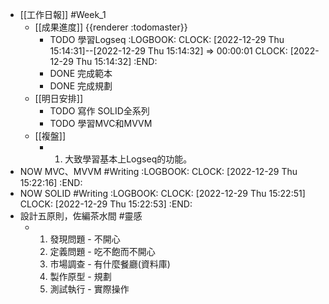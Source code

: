 - [[工作日報]] #Week_1
	- [[成果進度]] {{renderer :todomaster}}
		- TODO 學習Logseq
		  :LOGBOOK:
		  CLOCK: [2022-12-29 Thu 15:14:31]--[2022-12-29 Thu 15:14:32] =>  00:00:01
		  CLOCK: [2022-12-29 Thu 15:14:32]
		  :END:
		- DONE  完成範本
		- DONE 完成規劃
	- [[明日安排]]
		- TODO 寫作 SOLID全系列
		- TODO 學習MVC和MVVM
	- [[複盤]]
		- 1. 大致學習基本上Logseq的功能。
- NOW MVC、MVVM #Writing
  :LOGBOOK:
  CLOCK: [2022-12-29 Thu 15:22:16]
  :END:
- NOW SOLID #Writing
  :LOGBOOK:
  CLOCK: [2022-12-29 Thu 15:22:51]
  CLOCK: [2022-12-29 Thu 15:22:53]
  :END:
- 設計五原則，佐編茶水間 #靈感
	- 1.  發現問題 - 不開心
	  2.  定義問題 - 吃不飽而不開心
	  3.  市場調查 - 有什麼餐廳(資料庫)
	  4.  製作原型 - 規劃
	  5.  測試執行 - 實際操作
